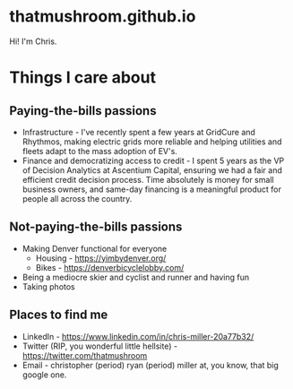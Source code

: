# thatmushroom.github.io
Hi! I'm Chris.

# Things I care about
## Paying-the-bills passions
* Infrastructure - I've recently spent a few years at GridCure and Rhythmos, making electric grids more reliable and helping utilities and fleets adapt to the mass adoption of EV's.
* Finance and democratizing access to credit - I spent 5 years as the VP of Decision Analytics at Ascentium Capital, ensuring we had a fair and efficient credit decision process. Time absolutely is money for small business owners, and same-day financing is a meaningful product for people all across the country.

## Not-paying-the-bills passions
* Making Denver functional for everyone
  * Housing - https://yimbydenver.org/
  * Bikes - https://denverbicyclelobby.com/
* Being a mediocre skier and cyclist and runner and having fun
* Taking photos

## Places to find me
* LinkedIn - https://www.linkedin.com/in/chris-miller-20a77b32/
* Twitter (RIP, you wonderful little hellsite) - https://twitter.com/thatmushroom
* Email - christopher (period) ryan (period) miller at, you know, that big google one.

